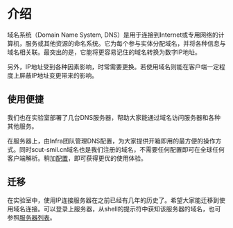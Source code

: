 # 介绍

域名系统（Domain Name System, DNS）是用于连接到Internet或专用网络的计算机，服务或其他资源的命名系统。它为每个参与实体分配域名，并将各种信息与域名相关联。最突出的是，它能将更容易记住的域名转换为数字IP地址。

另外，IP地址受到各种因素影响，时常需要更换。若使用域名则能在客户端一定程度上屏蔽IP地址变更带来的影响。

## 使用便捷

我们也在实验室部署了几台DNS服务器，帮助大家能通过域名访问服务器和各种其他服务。

在服务器上，由Infra团队管理DNS配置，为大家提供开箱即用的最方便的操作方式。同时scut-smil.cn域名也是我们注册的域名，不需要任何配置即可在全球任何客户端解析。稍加[配置](/guide/client-config.md#dns搜索域)，即可获得更优的使用体验。

## 迁移

在实验室中，使用IP连接服务器在之前已经有几年的历史了。希望大家能迁移到使用域名连接。可以登录上服务器，从shell的提示符中获知该服务器的域名，也可参照[服务器列表](all-servers.md)。
